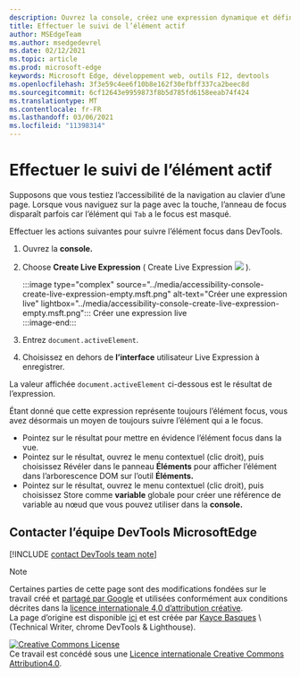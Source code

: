 ```yaml
---
description: Ouvrez la console, créez une expression dynamique et définissez l’expression sur document.activeElement.
title: Effectuer le suivi de l’élément actif
author: MSEdgeTeam
ms.author: msedgedevrel
ms.date: 02/12/2021
ms.topic: article
ms.prod: microsoft-edge
keywords: Microsoft Edge, développement web, outils F12, devtools
ms.openlocfilehash: 3f3e59c4ee6f10b8e162f30efbff337ca2beec8d
ms.sourcegitcommit: 6cf12643e9959873f8b5d785fd6158eeab74f424
ms.translationtype: MT
ms.contentlocale: fr-FR
ms.lasthandoff: 03/06/2021
ms.locfileid: "11398314"
---
```

<!-- Copyright Kayce Basques 

   Licensed under the Apache License, Version 2.0 (the "License");
   you may not use this file except in compliance with the License.
   You may obtain a copy of the License at

       https://www.apache.org/licenses/LICENSE-2.0

   Unless required by applicable law or agreed to in writing, software
   distributed under the License is distributed on an "AS IS" BASIS,
   WITHOUT WARRANTIES OR CONDITIONS OF ANY KIND, either express or implied.
   See the License for the specific language governing permissions and
   limitations under the License.  -->  

# <a name="track-which-element-has-focus"></a>Effectuer le suivi de l’élément actif  

Supposons que vous testiez l’accessibilité de la navigation au clavier d’une page.  Lorsque vous naviguez sur la page avec la touche, l’anneau de focus disparaît parfois car l’élément qui `Tab` a le focus est masqué.  

Effectuer les actions suivantes pour suivre l’élément focus dans DevTools.  

1.  Ouvrez la **console.**  
1.  Choose **Create Live Expression** \( Create Live Expression ![ ][ImageCreateIcon] \).  
    
    :::image type="complex" source="../media/accessibility-console-create-live-expression-empty.msft.png" alt-text="Créer une expression live" lightbox="../media/accessibility-console-create-live-expression-empty.msft.png":::
       Créer une expression live  
    :::image-end:::  
    
1.  Entrez `document.activeElement`.  
1.  Choisissez en dehors de **l’interface** utilisateur Live Expression à enregistrer.  
    
La valeur affichée `document.activeElement` ci-dessous est le résultat de l’expression.  

Étant donné que cette expression représente toujours l’élément focus, vous avez désormais un moyen de toujours suivre l’élément qui a le focus.  

*   Pointez sur le résultat pour mettre en évidence l’élément focus dans la vue.  
*   Pointez sur le résultat, ouvrez le menu contextuel \(clic droit\), puis choisissez Révéler dans le panneau **Éléments** pour afficher l’élément dans l’arborescence DOM sur l’outil **Éléments.**  
*   Pointez sur le résultat, ouvrez le menu contextuel \(clic droit\), puis choisissez Store comme **variable** globale pour créer une référence de variable au nœud que vous pouvez utiliser dans la **console.**  

## <a name="getting-in-touch-with-the-microsoft-edge-devtools-team"></a>Contacter l’équipe DevTools MicrosoftEdge  

[!INCLUDE [contact DevTools team note](../includes/contact-devtools-team-note.md)]  

<!-- image links -->  

[ImageCreateIcon]: ../media/create-live-expression-icon.msft.png  

<!-- links -->  

> [!NOTE]
> Certaines parties de cette page sont des modifications fondées sur le travail créé et [partagé par Google][GoogleSitePolicies] et utilisées conformément aux conditions décrites dans la [licence internationale 4,0 d’attribution créative][CCA4IL].  
> La page d’origine est disponible [ici](https://developers.google.com/web/tools/chrome-devtools/accessibility/focus) et est créée par [Kayce Basques][KayceBasques] \ (Technical Writer, chrome DevTools \& Lighthouse\).  

[![Creative Commons License][CCby4Image]][CCA4IL]  
Ce travail est concédé sous une [Licence internationale Creative Commons Attribution4.0][CCA4IL].  

[CCA4IL]: https://creativecommons.org/licenses/by/4.0  
[CCby4Image]: https://i.creativecommons.org/l/by/4.0/88x31.png  
[GoogleSitePolicies]: https://developers.google.com/terms/site-policies  
[KayceBasques]: https://developers.google.com/web/resources/contributors/kaycebasques  
